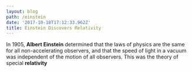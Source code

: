 ```yaml
---
layout: blog
path: /einstein
date: '2017-10-18T17:12:33.962Z'
title: Einstein Discovers Relativity
---
```

In 1905, **Albert Einstein** determined that the laws of physics are the same for all non-accelerating observers, and that the speed of light in a vacuum was independent of the motion of all observers. This was the theory of special **relativity**

